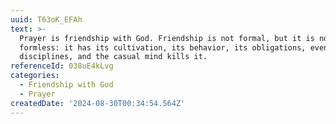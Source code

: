 ```yaml
---
uuid: T63oK_EFAh
text: >-
  Prayer is friendship with God. Friendship is not formal, but it is not
  formless: it has its cultivation, its behavior, its obligations, even its
  disciplines, and the casual mind kills it.
referenceId: 038uE4kLvg
categories:
  - Friendship with God
  - Prayer
createdDate: '2024-08-30T00:34:54.564Z'
---
```


